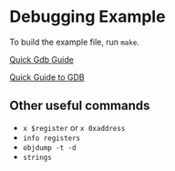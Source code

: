 # Debugging Example

To build the example file, run `make`.

[Quick Gdb Guide](https://condor.depaul.edu/glancast/373class/docs/gdb.html)

[Quick Guide to GDB](http://beej.us/guide/bggdb/)

## Other useful commands

* `x $register` or `x 0xaddress`
* `info registers`
* `objdump -t -d`
* `strings`
